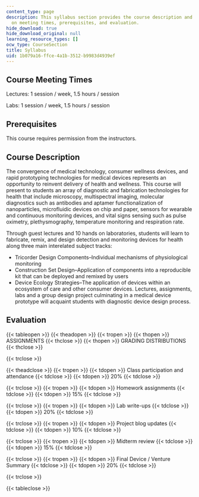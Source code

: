 ```yaml
---
content_type: page
description: This syllabus section provides the course description and information
  on meeting times, prerequisites, and evaluation.
hide_download: true
hide_download_original: null
learning_resource_types: []
ocw_type: CourseSection
title: Syllabus
uid: 1b079a16-ffce-4a1b-3512-b9983d4939ef
---
```


Course Meeting Times
--------------------

Lectures: 1 session / week, 1.5 hours / session

Labs: 1 session / week, 1.5 hours / session

Prerequisites
-------------

This course requires permission from the instructors.

Course Description
------------------

The convergence of medical technology, consumer wellness devices, and rapid prototyping technologies for medical devices represents an opportunity to reinvent delivery of health and wellness. This course will present to students an array of diagnostic and fabrication technologies for health that include microscopy, multispectral imaging, molecular diagnostics such as antibodies and aptamer functionalization of nanoparticles, microfluidic devices on chip and paper, sensors for wearable and continuous monitoring devices, and vital signs sensing such as pulse oximetry, plethysmography, temperature monitoring and respiration rate.

Through guest lectures and 10 hands on laboratories, students will learn to fabricate, remix, and design detection and monitoring devices for health along three main interelated subject tracks:

*   Tricorder Design Components–Individual mechanisms of physiological monitoring
*   Construction Set Design–Application of components into a reproducible kit that can be deployed and remixed by users
*   Device Ecology Strategies–The application of devices within an ecosystem of care and other consumer devices. Lectures, assignments, labs and a group design project culminating in a medical device prototype will acquaint students with diagnostic device design process.

Evaluation
----------

{{< tableopen >}}
{{< theadopen >}}
{{< tropen >}}
{{< thopen >}}
ASSIGNMENTS
{{< thclose >}}
{{< thopen >}}
GRADING DISTRIBUTIONS
{{< thclose >}}

{{< trclose >}}

{{< theadclose >}}
{{< tropen >}}
{{< tdopen >}}
Class participation and attendance
{{< tdclose >}}
{{< tdopen >}}
20%
{{< tdclose >}}

{{< trclose >}}
{{< tropen >}}
{{< tdopen >}}
Homework assignments
{{< tdclose >}}
{{< tdopen >}}
15%
{{< tdclose >}}

{{< trclose >}}
{{< tropen >}}
{{< tdopen >}}
Lab write-ups
{{< tdclose >}}
{{< tdopen >}}
20%
{{< tdclose >}}

{{< trclose >}}
{{< tropen >}}
{{< tdopen >}}
Project blog updates
{{< tdclose >}}
{{< tdopen >}}
10%
{{< tdclose >}}

{{< trclose >}}
{{< tropen >}}
{{< tdopen >}}
Midterm review
{{< tdclose >}}
{{< tdopen >}}
15%
{{< tdclose >}}

{{< trclose >}}
{{< tropen >}}
{{< tdopen >}}
Final Device / Venture Summary
{{< tdclose >}}
{{< tdopen >}}
20%
{{< tdclose >}}

{{< trclose >}}

{{< tableclose >}}